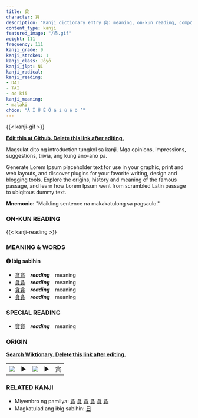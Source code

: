 ```yaml
---
title: 貪
character: 貪
description: "Kanji dictionary entry 貪: meaning, on-kun reading, compounds, origin, related kanji"
content_type: kanji
featured_image: "/貪.gif"
weight: 111
frequency: 111
kanji_grade: 9
kanji_strokes: 1
kanji_class: Jōyō
kanji_jlpt: N1
kanji_radical: 
kanji_reading: 
- DAI
- TAI
- oo-kii
kanji_meaning:
- malaki
chōon: "Ā Ī Ū Ē Ō ā ī ū ē ō ’"
---
```

[//]: # (Don't edit the line below. Kanji animated GIF code is automatically generated.)
{{< kanji-gif >}}

[//]: # (Edit below this line.)

**[Edit this at Github. Delete this link after editing.](https://github.com/tim0g/tim/tree/main/content/kanji/貪/index.md)**

Magsulat dito ng introduction tungkol sa kanji. Mga opinions, impressions, suggestions, trivia, ang kung ano-ano pa.

Generate Lorem Ipsum placeholder text for use in your graphic, print and web layouts, and discover plugins for your favorite writing, design and blogging tools. Explore the origins, history and meaning of the famous passage, and learn how Lorem Ipsum went from scrambled Latin passage to ubiqitous dummy text.
 
**Mnemonic:** "Maikling sentence na makakatulong sa pagsaulo."

### ON-KUN READING

[//]: # (Don't edit the line below. ON-KUN READING code is automatically generated.)
{{< kanji-reading >}}

### MEANING & WORDS

#### ➊ **Ibig sabihin**
  - [貪](../貪)[貪](../貪)　***reading***　meaning
  - [貪](../貪)[貪](../貪)　***reading***　meaning
  - [貪](../貪)[貪](../貪)　***reading***　meaning
  - [貪](../貪)[貪](../貪)　***reading***　meaning

### SPECIAL READING
  - [貪](../貪)[貪](../貪)　***reading***　meaning

### ORIGIN

**[Search Wiktionary. Delete this link after editing.](https://wiktionary.org/wiki/貪)**
<table class="kanji-table"><tr><td>
<img src="60px-貪-bronze.svg.png">
</td><td>▶</td><td>
<img src="60px-貪-oracle.svg.png">
</td><td>▶</td>
<td class="kanji-origin">貪</td>
</tr></table>

### RELATED KANJI
- Miyembro ng pamilya: [貪](../貪) [貪](../貪) [貪](../貪) [貪](../貪) [貪](../貪) [貪](../貪)
- Magkatulad ang ibig sabihin: [日](../日)
